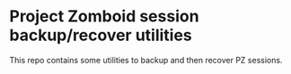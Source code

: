 # Project Zomboid session backup/recover utilities

This repo contains some utilities to backup and then recover PZ sessions.
